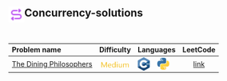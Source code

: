 ## <div align="left"><img src="https://github.com/AnasImloul/Leetcode-Solutions/blob/main/icons/concurrency.svg" width="32px" align="left"/>Concurrency-solutions</div>
<br>

| Problem name | Difficulty | Languages | LeetCode |
|:-------------|:----------:|:----------|:--------:|
|[The Dining Philosophers](./The%20Dining%20Philosophers)|<img src="https://github.com/AnasImloul/Leetcode-Solutions/blob/main/icons/medium.svg" height="12px" align="center"/>|<a href="./The%20Dining%20Philosophers/The%20Dining%20Philosophers.cpp"><img src="https://github.com/AnasImloul/Leetcode-Solutions/blob/main/icons/c%2B%2B.svg" width="24px" align="center"/></a>&nbsp;&nbsp;&nbsp;&nbsp;<a href="./The%20Dining%20Philosophers/The%20Dining%20Philosophers.py"><img src="https://github.com/AnasImloul/Leetcode-Solutions/blob/main/icons/python.svg" width="24px" align="center"/></a>|[link](https://www.leetcode.com/problems/the-dining-philosophers)|